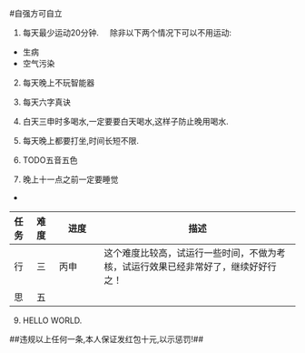 #自强方可自立  

1. 每天最少运动20分钟.    
除非以下两个情况下可以不用运动:
  * 生病
  * 空气污染  

2. 每天晚上不玩智能器

5. 每天六字真诀  

1. 白天三申时多喝水,一定要要白天喝水,这样子防止晚用喝水.
7. 每天晚上都要打坐,时间长短不限.
8. TODO五音五色  
9. 晚上十一点之前一定要睡觉

 *  
 
|任务|难度|　进度　　|描述          |
|:---|:---|:---|---------------|
|行|三|丙申 |这个难度比较高，试运行一些时间，不做为考核，试运行效果已经非常好了，继续好好行之！|  
|思|五| |　　|  


9. HELLO WORLD.  

##违规以上任何一条,本人保证发红包十元,以示惩罚!##

